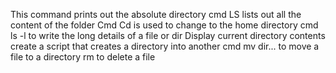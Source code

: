 This command prints out the absolute directory
cmd LS lists out all the content of the folder
Cmd Cd is used to change to the home directory
cmd ls -l to write the long details of a file or dir
Display current directory contents
create a script that creates a directory into another
cmd mv dir... to move a file to a directory
rm to delete a file
